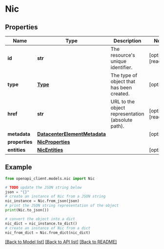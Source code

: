 # Nic


## Properties

Name | Type | Description | Notes
------------ | ------------- | ------------- | -------------
**id** | **str** | The resource&#39;s unique identifier. | [optional] [readonly] 
**type** | [**Type**](Type.md) | The type of object that has been created. | [optional] 
**href** | **str** | URL to the object representation (absolute path). | [optional] [readonly] 
**metadata** | [**DatacenterElementMetadata**](DatacenterElementMetadata.md) |  | [optional] 
**properties** | [**NicProperties**](NicProperties.md) |  | 
**entities** | [**NicEntities**](NicEntities.md) |  | [optional] 

## Example

```python
from openapi_client.models.nic import Nic

# TODO update the JSON string below
json = "{}"
# create an instance of Nic from a JSON string
nic_instance = Nic.from_json(json)
# print the JSON string representation of the object
print(Nic.to_json())

# convert the object into a dict
nic_dict = nic_instance.to_dict()
# create an instance of Nic from a dict
nic_from_dict = Nic.from_dict(nic_dict)
```
[[Back to Model list]](../README.md#documentation-for-models) [[Back to API list]](../README.md#documentation-for-api-endpoints) [[Back to README]](../README.md)


